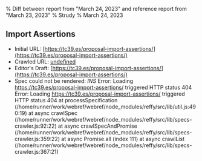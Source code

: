 % Diff between report from "March 24, 2023" and reference report from "March 23, 2023"
% Strudy
% March 24, 2023

## Import Assertions

- Initial URL: [https://tc39.es/proposal-import-assertions/](https://tc39.es/proposal-import-assertions/)
- Crawled URL: [undefined](undefined)
- Editor's Draft: [https://tc39.es/proposal-import-assertions/](https://tc39.es/proposal-import-assertions/)
- Spec could not be rendered: *INS* Error: Loading https://tc39.es/proposal-import-assertions/ triggered HTTP status 404 Error: Loading https://tc39.es/proposal-import-assertions/ triggered HTTP status 404
    at processSpecification (/home/runner/work/webref/webref/node_modules/reffy/src/lib/util.js:490:19)
    at async crawlSpec (/home/runner/work/webref/webref/node_modules/reffy/src/lib/specs-crawler.js:92:22)
    at async crawlSpecAndPromise (/home/runner/work/webref/webref/node_modules/reffy/src/lib/specs-crawler.js:359:22)
    at async Promise.all (index 111)
    at async crawlList (/home/runner/work/webref/webref/node_modules/reffy/src/lib/specs-crawler.js:367:21)



